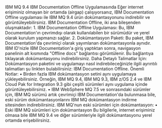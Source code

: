 IBM MQ 9.4 IBM Documentation Offline Uygulamasında
Eğer internet erişiminiz olmayan bir ortamda (airgap) çalışıyorsanız, IBM Documentation Offline uygulaması ile IBM MQ 9.4 ürün dokümantasyonunu indirebilir ve görüntüleyebilirsiniz.
IBM Documentation Offline, iki ana bileşenden oluşmaktadır:
	1. IBM Documentation Offline Uygulaması: Bu, IBM Documentation'ın çevrimdışı olarak kullanılabilen bir sürümüdür ve yerel olarak kurulum yapmanızı sağlar.
	2. Dokümantasyon Paketi: Bu paket, IBM Documentation'da çevrimiçi olarak yayımlanan dokümantasyonla aynıdır. IBM ID'nizle IBM Documentation'a giriş yaptıktan sonra, navigasyon panelinin alt kısmında "Offline docs" bağlantısı görüntülenir. Bu bağlantıya tıklayarak dokümantasyonu indirebilirsiniz.
Daha Detaylı Talimatlar İçin:
Dokümantasyon paketini ve uygulamayı nasıl indirebileceğinizle ilgili ayrıntılı talimatları şu linkten bulabilirsiniz: IBM Documentation Offline.
Önemli Notlar:
	• Birden fazla IBM dokümantasyon setini aynı uygulamaya yükleyebilirsiniz. Örneğin, IBM MQ 9.4, IBM MQ 9.3, IBM z/OS 2.4 ve IBM Cloud Pak for Integration 9.3 gibi çeşitli sürümleri aynı uygulama içinde görüntüleyebilirsiniz.
	• IBM WebSphere MQ 7.5 ve sonrasındaki sürümler için, IBM MQ sürümü artık çevrimiçi IBM Documentation'da bulunmasa bile, eski sürüm dokümantasyonlarını IBM MQ dokümantasyon indirme sitesinden indirebilirsiniz.
IBM MQ'nun eski sürümleri için dokümantasyon:
	• Eski IBM MQ sürümleri için dokümantasyon
Bu bilgilerle, internet erişiminiz olmasa bile IBM MQ 9.4 ve diğer sürümleriyle ilgili dokümantasyonu yerel ortamda erişebilirsiniz.
